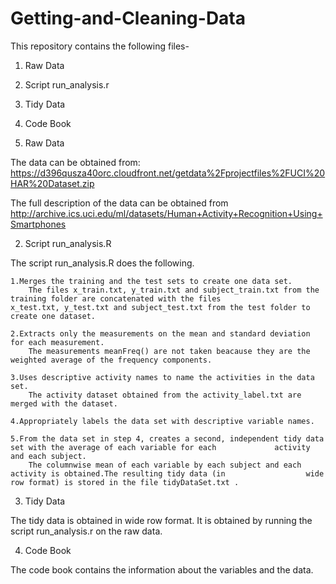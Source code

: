 # Getting-and-Cleaning-Data

This repository contains the following files-
1) Raw Data
2) Script run_analysis.r
3) Tidy Data 
4) Code Book

1) Raw Data

The data can be obtained from: 
https://d396qusza40orc.cloudfront.net/getdata%2Fprojectfiles%2FUCI%20HAR%20Dataset.zip 

The full description of the data can be obtained from
http://archive.ics.uci.edu/ml/datasets/Human+Activity+Recognition+Using+Smartphones 

2) Script run_analysis.R

The script run_analysis.R does the following.

	1.Merges the training and the test sets to create one data set.
		The files x_train.txt, y_train.txt and subject_train.txt from the training folder are concatenated with the files 				x_test.txt, y_test.txt and subject_test.txt from the test folder to create one dataset.
		
	2.Extracts only the measurements on the mean and standard deviation for each measurement.
		The measurements meanFreq() are not taken beacause they are the weighted average of the frequency components.
		
	3.Uses descriptive activity names to name the activities in the data set.
		The activity dataset obtained from the activity_label.txt are merged with the dataset.
		
	4.Appropriately labels the data set with descriptive variable names. 
	
	5.From the data set in step 4, creates a second, independent tidy data set with the average of each variable for each 			  activity and each subject.
		The columnwise mean of each variable by each subject and each activity is obtained.The resulting tidy data (in 					wide row format) is stored in the file tidyDataSet.txt .
		
3) Tidy Data 

The tidy data is obtained in wide row format. It is obtained by running the script run_analysis.r on the raw data.

4) Code Book

The code book contains the information about the variables and the data.
	

